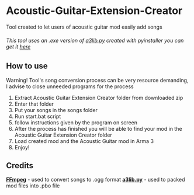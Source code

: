 # Acoustic-Guitar-Extension-Creator
Tool created to let users of acoustic guitar mod easily add songs

###### This tool uses an .exe version of [a3lib.py](https://github.com/4d4a5852/a3lib.py) created with pyinstaller you can get it [here](https://github.com/Hubix9/a3lib.py/releases)

## How to use

Warning! Tool's song conversion process can be very resource demanding, I advise to close unneeded programs for the process

1. Extract Acoustic Guitar Extension Creator folder from downloaded zip
2. Enter that folder
3. Put your songs in the songs folder
4. Run start.bat script
5. follow instructions given by the program on screen
6. After the process has finished you will be able to find your mod in the Acoustic Guitar Extension Creator folder
7. Load created mod and the Acoustic Guitar mod in Arma 3
8. Enjoy!


## Credits
**[FFmpeg](https://www.ffmpeg.org/)** - used to convert songs to .ogg format
**[a3lib.py](https://github.com/4d4a5852/a3lib.py)** - used to packed mod files into .pbo file
